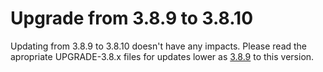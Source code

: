# Upgrade from 3.8.9 to 3.8.10

Updating from 3.8.9 to 3.8.10 doesn't have any impacts. Please read the apropriate UPGRADE-3.8.x files for updates lower as [3.8.9](UPGRADE-3.8.9.md) to this version.
